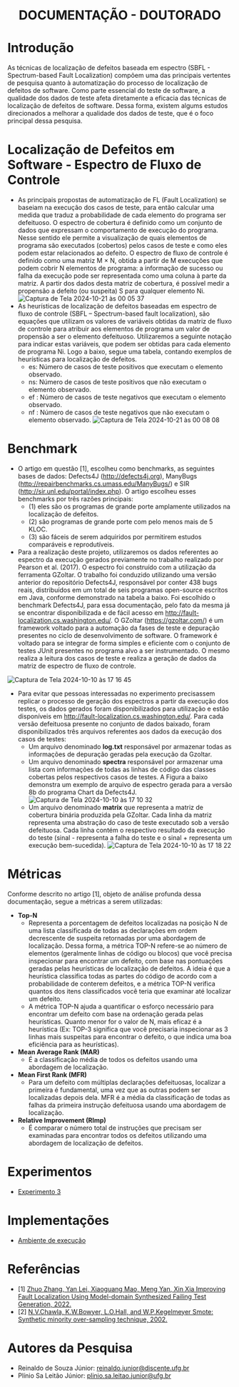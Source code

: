 <h1 align="center"> DOCUMENTAÇÃO - DOUTORADO </h1>

# Introdução
As técnicas de localização de defeitos baseada em espectro (SBFL - Spectrum-based Fault Localization) compõem uma das principais vertentes de pesquisa quanto à automatização do processo de localização de defeitos de software. Como parte essencial do teste de software, a qualidade dos dados de teste afeta diretamente a eficacia das técnicas de localização de defeitos de software. Dessa forma, existem algums estudos direcionados a melhorar a qualidade dos dados de teste, que é o foco principal dessa pesquisa.

# Localização de Defeitos em Software - Espectro de Fluxo de Controle
- As principais propostas de automatização de FL (Fault Localization) se baseiam na execução dos casos de teste, para então calcular uma medida que traduz a probabilidade de cada elemento do programa ser defeituoso. O espectro de cobertura é definido como um conjunto de dados que expressam o comportamento de execução do programa. Nesse sentido ele permite a visualização de quais elementos de programa são executados (cobertos) pelos casos de teste e como eles podem estar relacionados ao defeito. O espectro de fluxo de controle é definido como uma matriz M × N, obtida a partir de M execuções que podem cobrir N elementos de programa: a informação de sucesso ou falha da execução pode ser representada como uma coluna à parte da matriz. A partir dos dados desta matriz de cobertura, é possível medir a propensão a defeito (ou suspeita) S para qualquer elemento Ni.
![Captura de Tela 2024-10-21 às 00 05 37](https://github.com/user-attachments/assets/4f4bdf4e-5891-49f7-a79f-f4d5979abb51)
- As heurísticas de localização de defeitos baseadas em espectro de fluxo de controle (SBFL – Spectrum-based fault localization), são equações que utilizam os valores de variáveis obtidas da matriz de fluxo de controle para atribuir aos elementos de programa um valor de propensão a ser o elemento defeituoso. Utilizaremos a seguinte notação para indicar estas variáveis, que podem ser obtidas para cada elemento de programa Ni. Logo a baixo, segue uma tabela, contando exemplos de heurísticas para localização de defeitos.
  - es: Número de casos de teste positivos que executam o elemento observado.
  - ns: Número de casos de teste positivos que não executam o elemento observado.
  - ef : Número de casos de teste negativos que executam o elemento observado.
  - nf : Número de casos de teste negativos que não executam o elemento observado.
![Captura de Tela 2024-10-21 às 00 08 08](https://github.com/user-attachments/assets/05b211bd-97d4-4ab5-b035-ee4a52339723)

# Benchmark
- O artigo em questão [1], escolheu como benchmarks, as seguintes bases de dados: Defects4J (http://defects4j.org), ManyBugs (http://repairbenchmarks.cs.umass.edu/ManyBugs/) e SIR (http://sir.unl.edu/portal/index.php). O artigo escolheu esses benchmarks por três razões principais:
  - (1) eles são os programas de grande porte amplamente utilizados na localização de defeitos.
  - (2) são programas de grande porte com pelo menos mais de 5 KLOC.
  - (3) são fáceis de serem adquiridos por permitirem estudos comparáveis e reprodutíveis.
- Para a realização deste projeto, utilizaremos os dados referentes ao espectro da execução gerados previamente no trabalho realizado por Pearson et al. (2017). O espectro foi construído com a utilização da ferramenta GZoltar. O trabalho foi conduzido utilizando uma versão anterior do repositório Defects4J, responsável por conter 438 bugs reais, distribuídos em um total de seis programas open-source escritos em Java, conforme demonstrado na tabela a baixo. Foi escolhido o benchmark Defects4J, para essa documentação, pelo fato da mesma já se encontrar disponibilizada e de fácil acesso em http://fault-localization.cs.washington.edu/. O GZoltar (https://gzoltar.com/) é um framework voltado para a automação da fases de teste e depuração presentes no ciclo de desenvolvimento de software. O framework é voltado para se integrar de forma simples e eficiente com o conjunto de testes JUnit presentes no programa alvo a ser instrumentado. O mesmo realiza a leitura dos casos de teste e realiza a geração de dados da matriz de espectro de fluxo de controle.
  
![Captura de Tela 2024-10-10 às 17 16 45](https://github.com/user-attachments/assets/4b031250-cac6-45b6-9bef-11f9f83c8b98)
- Para evitar que pessoas interessadas no experimento precisassem replicar o processo de geração dos espectros a partir da execução dos testes, os dados gerados foram disponibilizados para utilização e estão disponíveis em http://fault-localization.cs.washington.edu/. Para cada versão defeituosa presente no conjunto de dados baixado, foram disponibilizados três arquivos referentes aos dados da execução dos casos de testes:
  - Um arquivo denominado **log.txt** responsável por armazenar todas as informações de depuração geradas pela execução da Gzoltar.
  - Um arquivo denominado **spectra** responsável por armazenar uma lista com informações de todas as linhas de código das classes cobertas pelos respectivos casos de testes. A Figura a baixo demonstra um exemplo de arquivo de espectro gerada para a versão 8b do programa Chart da Defects4J.    
    ![Captura de Tela 2024-10-10 às 17 10 32](https://github.com/user-attachments/assets/e5e0e774-0c22-41f4-8cbe-0b5b00c044ff)    
  - Um arquivo denominado **matrix** que representa a matriz de cobertura binária produzida pela GZoltar. Cada linha da matriz representa uma abstração do caso de teste executado sob a versão defeituosa. Cada linha contém o respectivo resultado da execução do teste (sinal - representa a falha do teste e o sinal + representa um execução bem-sucedida).
![Captura de Tela 2024-10-10 às 17 18 22](https://github.com/user-attachments/assets/5afa3930-6bb1-438a-80e1-4d30d3af9b1c)


# Métricas
Conforme descrito no artigo [1], objeto de análise profunda dessa documentação, segue a métricas a serem utilizadas: 
- **Top-N**
  - Representa a porcentagem de defeitos localizadas na posição N de uma lista classificada de todas as declarações em ordem decrescente de suspeita retornadas por uma abordagem de localização. Dessa forma, a métrica TOP-N refere-se ao número de elementos (geralmente linhas de código ou blocos) que você precisa inspecionar para encontrar um defeito, com base nas pontuações geradas pelas heurísticas de localização de defeitos. A ideia é que a heurística classifica todas as partes do código de acordo com a probabilidade de conterem defeitos, e a métrica TOP-N verifica quantos dos itens classificados você teria que examinar até localizar um defeito.
  - A métrica TOP-N ajuda a quantificar o esforço necessário para encontrar um defeito com base na ordenação gerada pelas heurísticas. Quanto menor for o valor de N, mais eficaz é a heurística (Ex: TOP-3 significa que você precisaria inspecionar as 3 linhas mais suspeitas para encontrar o defeito, o que indica uma boa eficiência para as heurísticas).
- **Mean Average Rank (MAR)**
  - É a classificação média de todos os defeitos usando uma abordagem de localização.
- **Mean First Rank (MFR)**
  - Para um defeito com múltiplas declarações defeituosas, localizar a primeira é fundamental, uma vez que as outras podem ser localizadas depois dela. MFR é a média da classificação de todas as falhas da primeira instrução defeituosa usando uma abordagem de localização.
- **Relative Improvement (RImp)**
  - É comparar o número total de instruções que precisam ser examinadas para encontrar todos os defeitos utilizando uma abordagem de localização de defeitos.

# Experimentos
- [Experimento 3](https://github.com/Reinaldo-Jr-Dev/doutorado/blob/master/experiments/00003/README.md)

# Implementações   
- [Ambiente de execução](https://colab.research.google.com/drive/1dsdp2uVLX-LYYmg6msFTWxhjR68pBiAk?authuser=2)

# Referências
- [1] [Zhuo Zhang, Yan Lei, Xiaoguang Mao, Meng Yan, Xin Xia Improving Fault Localization Using Model-domain Synthesized Failing Test Generation, 2022.](https://github.com/Reinaldo-Jr-Dev/doutorado/blob/master/artigos/IEEE-Improving_Fault_Localization_Using_Model-domain_Synthesized_Failing_Test_Generation.pdf)
- [2] [N.V.Chawla, K.W.Bowyer, L.O.Hall, and W.P.Kegelmeyer Smote: Synthetic minority over-sampling technique, 2002.](https://github.com/Reinaldo-Jr-Dev/doutorado/blob/master/artigos/SMOTE-Synthetic%20Minority%20Over-sampling%20Technique.pdf) 

# Autores da Pesquisa
- Reinaldo de Souza Júnior: reinaldo.junior@discente.ufg.br
- Plínio Sa Leitão Júnior: plinio.sa.leitao.junior@ufg.br
